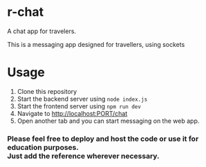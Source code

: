 # r-chat
A chat app for travelers.

This is a messaging app designed for travellers, using sockets <br>
<H1>Usage</H1>

1. Clone this repository
2. Start the backend server using `node index.js`
3. Start the frontend server using `npm run dev`
4. Navigate to <a href="http://localhost/chat">http://localhost:PORT/chat </a>
5. Open another tab and you can start messaging on the web app.
   
<h3>Please feel free to deploy and host the code or use it for education purposes. <br> Just add the reference wherever necessary.</h3>

